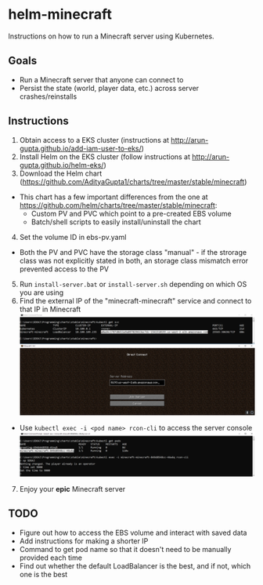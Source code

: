 # helm-minecraft

Instructions on how to run a Minecraft server using Kubernetes.

## Goals

- Run a Minecraft server that anyone can connect to
- Persist the state (world, player data, etc.) across server crashes/reinstalls

## Instructions

1. Obtain access to a EKS cluster (instructions at http://arun-gupta.github.io/add-iam-user-to-eks/)
2. Install Helm on the EKS cluster (follow instructions at http://arun-gupta.github.io/helm-eks/) 	
3. Download the Helm chart (https://github.com/AdityaGupta1/charts/tree/master/stable/minecraft)
  - This chart has a few important differences from the one at https://github.com/helm/charts/tree/master/stable/minecraft:
    - Custom PV and PVC which point to a pre-created EBS volume
    - Batch/shell scripts to easily install/uninstall the chart 
4. Set the volume ID in ebs-pv.yaml
  - Both the PV and PVC have the storage class "manual" - if the strorage class was not explicitly stated in both, an storage class mismatch error prevented access to the PV
5. Run `install-server.bat` or `install-server.sh` depending on which OS you are using
6. Find the external IP of the "minecraft-minecraft" service and connect to that IP in Minecraft
![](server-ip.png)
  - Use `kubectl exec -i <pod name> rcon-cli` to access the server console
![](console.png)
7. Enjoy your **epic** Minecraft server

## TODO

- Figure out how to access the EBS volume and interact with saved data
- Add instructions for making a shorter IP
- Command to get pod name so that it doesn't need to be manually provided each time
- Find out whether the default LoadBalancer is the best, and if not, which one is the best
